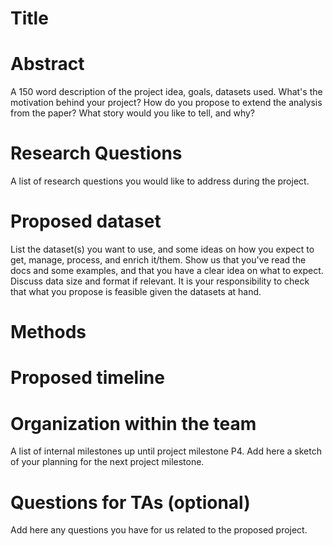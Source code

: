 # Title
# Abstract
A 150 word description of the project idea, goals, datasets used. What's the motivation behind your project? How do you propose to extend the analysis from the paper? What story would you like to tell, and why? 
# Research Questions
A list of research questions you would like to address during the project.
# Proposed dataset
List the dataset(s) you want to use, and some ideas on how you expect to get, manage, process, and enrich it/them. Show us that you've read the docs and some examples, and that you have a clear idea on what to expect. Discuss data size and format if relevant. It is your responsibility to check that what you propose is feasible given the datasets at hand.
# Methods
# Proposed timeline
# Organization within the team
A list of internal milestones up until project milestone P4. Add here a sketch of your planning for the next project milestone.
# Questions for TAs (optional)
Add here any questions you have for us related to the proposed project.
